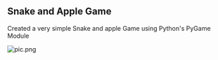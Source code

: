 ## Snake and Apple Game
Created a very simple Snake and apple Game using Python's PyGame Module

![pic.png](/pic.png)
